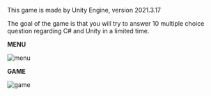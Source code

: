 This game is made by Unity Engine, version 2021.3.17

The goal of the game is that you will try to answer 10 multiple choice question regarding C# and Unity in a limited time.



<b>MENU</b>


![menu](https://github.com/AtaKaleli/QuizMaster/assets/158140699/c6f27dec-7e5d-49ef-a5dd-2c21284e3141)




<b>GAME</b>


![game](https://github.com/AtaKaleli/QuizMaster/assets/158140699/a1d77b5d-8192-4a79-a0c9-bb9097624265)
